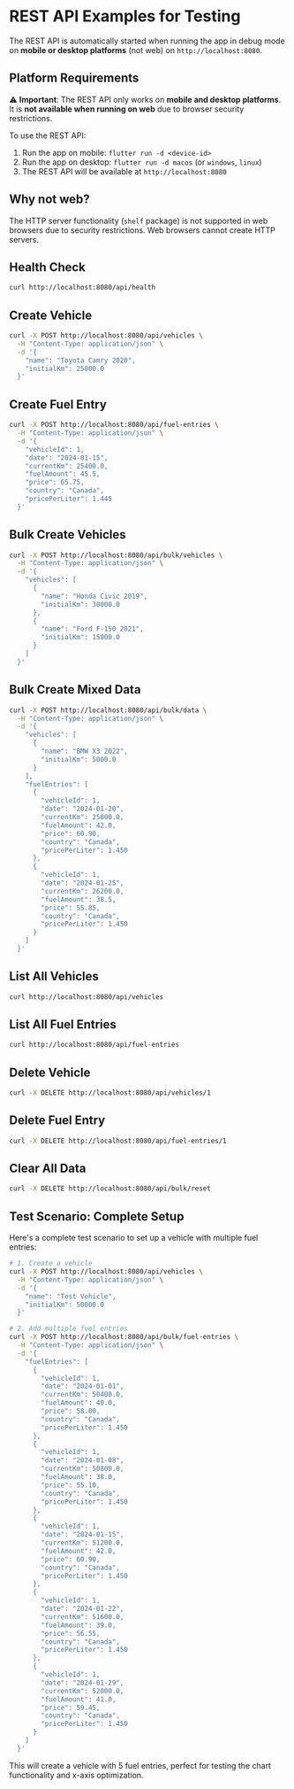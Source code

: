 # REST API Examples for Testing

The REST API is automatically started when running the app in debug mode on **mobile or desktop platforms** (not web) on `http://localhost:8080`.

## Platform Requirements

⚠️ **Important**: The REST API only works on **mobile and desktop platforms**. It is **not available when running on web** due to browser security restrictions.

To use the REST API:
1. Run the app on mobile: `flutter run -d <device-id>`
2. Run the app on desktop: `flutter run -d macos` (or `windows`, `linux`)
3. The REST API will be available at `http://localhost:8080`

## Why not web?
The HTTP server functionality (`shelf` package) is not supported in web browsers due to security restrictions. Web browsers cannot create HTTP servers.

## Health Check

```bash
curl http://localhost:8080/api/health
```

## Create Vehicle

```bash
curl -X POST http://localhost:8080/api/vehicles \
  -H "Content-Type: application/json" \
  -d '{
    "name": "Toyota Camry 2020",
    "initialKm": 25000.0
  }'
```

## Create Fuel Entry

```bash
curl -X POST http://localhost:8080/api/fuel-entries \
  -H "Content-Type: application/json" \
  -d '{
    "vehicleId": 1,
    "date": "2024-01-15",
    "currentKm": 25400.0,
    "fuelAmount": 45.5,
    "price": 65.75,
    "country": "Canada",
    "pricePerLiter": 1.445
  }'
```

## Bulk Create Vehicles

```bash
curl -X POST http://localhost:8080/api/bulk/vehicles \
  -H "Content-Type: application/json" \
  -d '{
    "vehicles": [
      {
        "name": "Honda Civic 2019",
        "initialKm": 30000.0
      },
      {
        "name": "Ford F-150 2021",
        "initialKm": 15000.0
      }
    ]
  }'
```

## Bulk Create Mixed Data

```bash
curl -X POST http://localhost:8080/api/bulk/data \
  -H "Content-Type: application/json" \
  -d '{
    "vehicles": [
      {
        "name": "BMW X3 2022",
        "initialKm": 5000.0
      }
    ],
    "fuelEntries": [
      {
        "vehicleId": 1,
        "date": "2024-01-20",
        "currentKm": 25800.0,
        "fuelAmount": 42.0,
        "price": 60.90,
        "country": "Canada",
        "pricePerLiter": 1.450
      },
      {
        "vehicleId": 1,
        "date": "2024-01-25",
        "currentKm": 26200.0,
        "fuelAmount": 38.5,
        "price": 55.85,
        "country": "Canada",
        "pricePerLiter": 1.450
      }
    ]
  }'
```

## List All Vehicles

```bash
curl http://localhost:8080/api/vehicles
```

## List All Fuel Entries

```bash
curl http://localhost:8080/api/fuel-entries
```

## Delete Vehicle

```bash
curl -X DELETE http://localhost:8080/api/vehicles/1
```

## Delete Fuel Entry

```bash
curl -X DELETE http://localhost:8080/api/fuel-entries/1
```

## Clear All Data

```bash
curl -X DELETE http://localhost:8080/api/bulk/reset
```

## Test Scenario: Complete Setup

Here's a complete test scenario to set up a vehicle with multiple fuel entries:

```bash
# 1. Create a vehicle
curl -X POST http://localhost:8080/api/vehicles \
  -H "Content-Type: application/json" \
  -d '{
    "name": "Test Vehicle",
    "initialKm": 50000.0
  }'

# 2. Add multiple fuel entries
curl -X POST http://localhost:8080/api/bulk/fuel-entries \
  -H "Content-Type: application/json" \
  -d '{
    "fuelEntries": [
      {
        "vehicleId": 1,
        "date": "2024-01-01",
        "currentKm": 50400.0,
        "fuelAmount": 40.0,
        "price": 58.00,
        "country": "Canada",
        "pricePerLiter": 1.450
      },
      {
        "vehicleId": 1,
        "date": "2024-01-08",
        "currentKm": 50800.0,
        "fuelAmount": 38.0,
        "price": 55.10,
        "country": "Canada",
        "pricePerLiter": 1.450
      },
      {
        "vehicleId": 1,
        "date": "2024-01-15",
        "currentKm": 51200.0,
        "fuelAmount": 42.0,
        "price": 60.90,
        "country": "Canada",
        "pricePerLiter": 1.450
      },
      {
        "vehicleId": 1,
        "date": "2024-01-22",
        "currentKm": 51600.0,
        "fuelAmount": 39.0,
        "price": 56.55,
        "country": "Canada",
        "pricePerLiter": 1.450
      },
      {
        "vehicleId": 1,
        "date": "2024-01-29",
        "currentKm": 52000.0,
        "fuelAmount": 41.0,
        "price": 59.45,
        "country": "Canada",
        "pricePerLiter": 1.450
      }
    ]
  }'
```

This will create a vehicle with 5 fuel entries, perfect for testing the chart functionality and x-axis optimization.